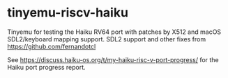 # tinyemu-riscv-haiku
Tinyemu for testing the Haiku RV64 port with patches by X512 and macOS SDL2/keyboard mapping support.
SDL2 support and other fixes from https://github.com/fernandotcl

See https://discuss.haiku-os.org/t/my-haiku-risc-v-port-progress/ for the Haiku port progress report.

